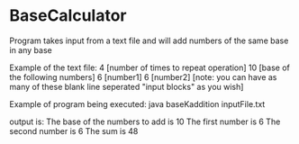 # BaseCalculator
Program takes input from a text file and will add numbers of the same base in any base

Example of the text file:
4 [number of times to repeat operation]
10 [base of the following numbers]
6 [number1]
6 [number2]
[note: you can have as many of these blank line seperated "input blocks" as you wish]

Example of program being executed: java baseKaddition inputFile.txt

output is:
The base of the numbers to add is 10
The first number is 6
The second number is 6
The sum is 48
